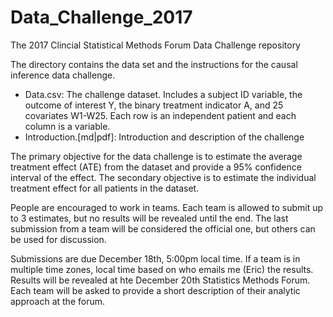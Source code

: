 # Data_Challenge_2017
The 2017 Clincial Statistical Methods Forum Data Challenge repository

The directory contains the data set and the instructions for the causal inference data challenge.

* Data.csv: The challenge dataset. Includes a subject ID variable, the outcome of interest Y, the binary treatment indicator A, and 25 covariates W1-W25. Each row is an independent patient and each column is a variable.
* Introduction.[md|pdf]: Introduction and description of the challenge

The primary objective for the data challenge is to estimate the average treatment effect (ATE) from the dataset and provide a 95% confidence interval of the effect. The secondary objective is to estimate the individual treatment effect for all patients in the dataset.

People are encouraged to work in teams. Each team is allowed to submit up to 3 estimates, but no results will be revealed until the end. The last submission from a team will be considered the official one, but others can be used for discussion.

Submissions are due December 18th, 5:00pm local time. If a team is in multiple time zones, local time based on who emails me (Eric) the results. Results will be revealed at hte December 20th Statistics Methods Forum. Each team will be asked to provide a short description of their analytic approach at the forum.
